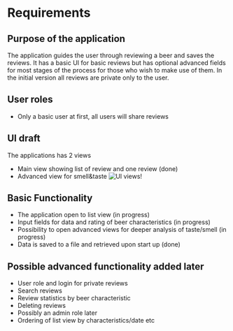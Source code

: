 # Requirements

## Purpose of the application
The application guides the user through reviewing a beer and saves the reviews. It has a basic UI for basic reviews but has optional advanced fields for most stages of the process for those who wish to make use of them. In the initial version all reviews are private only to the user.
## User roles
- Only a basic user at first, all users will share reviews
 
## UI draft
The applications has 2 views
- Main view showing list of review and one review (done)
- Advanced view for smell&taste
![UI views!](https://github.com/JuusoVe/ot-harjoitustyo/blob/master/documentation/ui_views.jpg?raw=true)
## Basic Functionality
- The application open to list view (in progress)
- Input fields for data and rating of beer characteristics (in progress)
- Possibility to open advanced views for deeper analysis of taste/smell (in progress)
- Data is saved to a file and retrieved upon start up (done)
## Possible advanced functionality added later
- User role and login for private reviews
- Search reviews
- Review statistics by beer characteristic
- Deleting reviews
- Possibly an admin role later
- Ordering of list view by characteristics/date etc
